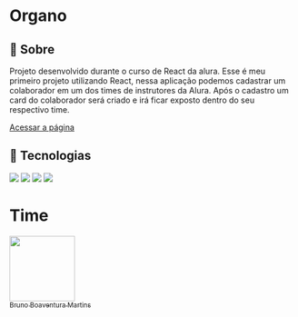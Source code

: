 <h1>Organo</h1>

<h2>🔖 Sobre</h2>
<p>Projeto desenvolvido durante o curso de React da alura. Esse é meu primeiro projeto utilizando React, nessa aplicação podemos cadastrar um colaborador em um dos times de instrutores da Alura. Após o cadastro um card do colaborador será criado e irá ficar exposto dentro do seu respectivo time.</p>

[Acessar a página](https://brunomartins.github.io/Criando-requisi-es/)

## 🚀 Tecnologias
<div>
  <img src="https://img.shields.io/badge/html5-%23E34F26.svg?style=for-the-badge&logo=html5&logoColor=white">
  <img src="http://img.shields.io/badge/css3-%231572B6.svg?style=for-the-badge&logo=css3&logoColor=white">
  <img src="https://img.shields.io/badge/javascript-%23323330.svg?style=for-the-badge&logo=javascript&logoColor=%23F7DF1E">
  <img src="https://img.shields.io/badge/react-%2320232a.svg?style=for-the-badge&logo=react&logoColor=%2361DAFB">
</div>

# Time
[<img loading="lazy" src="https://avatars.githubusercontent.com/u/152302844?v=4" width=115><br><sub>Bruno Boaventura Martins</sub>](https://github.com/BrunoMartins)
